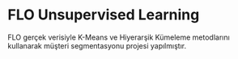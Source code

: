 # FLO Unsupervised Learning
FLO gerçek verisiyle K-Means ve Hiyerarşik Kümeleme metodlarını kullanarak müşteri segmentasyonu projesi yapılmıştır.
